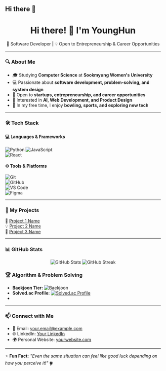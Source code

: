 ## Hi there 👋

<!--
**younghun1124/younghun1124** is a ✨ _special_ ✨ repository because its `README.md` (this file) appears on your GitHub profile.

Here are some ideas to get you started:

- 🔭 I’m currently working on ...
- 🌱 I’m currently learning ...
- 👯 I’m looking to collaborate on ...
- 🤔 I’m looking for help with ...
- 💬 Ask me about ...
- 📫 How to reach me: ...
- 😄 Pronouns: ...
- ⚡ Fun fact: ...
-->
<h1 align="center">Hi there! 👋 I'm YoungHun</h1>

<p align="center">
  🚀 Software Developer | 💡 Open to Entrepreneurship & Career Opportunities  
</p>

---

### 🔍 About Me
- 🎓 Studying **Computer Science** at **Sookmyung Women's University**
- 💻 Passionate about **software development, problem-solving, and system design**
- 🏢 Open to **startups, entrepreneurship, and career opportunities**
- 🎯 Interested in **AI, Web Development, and Product Design**
- 🎳 In my free time, I enjoy **bowling, sports, and exploring new tech**

---

### 🛠 Tech Stack  
#### 💻 Languages & Frameworks  
![Python](https://img.shields.io/badge/Python-3776AB?style=flat-square&logo=python&logoColor=white) 
![JavaScript](https://img.shields.io/badge/JavaScript-F7DF1E?style=flat-square&logo=javascript&logoColor=black)  
![React](https://img.shields.io/badge/React-61DAFB?style=flat-square&logo=react&logoColor=black)  

#### ⚙️ Tools & Platforms  
![Git](https://img.shields.io/badge/Git-F05032?style=flat-square&logo=git&logoColor=white)  
![GitHub](https://img.shields.io/badge/GitHub-181717?style=flat-square&logo=github&logoColor=white)  
![VS Code](https://img.shields.io/badge/VS%20Code-007ACC?style=flat-square&logo=visual-studio-code&logoColor=white)  
![Figma](https://img.shields.io/badge/Figma-F24E1E?style=flat-square&logo=figma&logoColor=white)  

---

### 📌 My Projects  
🚀 [Project 1 Name](https://github.com/yourusername/project1)  
💡 [Project 2 Name](https://github.com/yourusername/project2)  
🔧 [Project 3 Name](https://github.com/yourusername/project3)  

---

### 📊 GitHub Stats  
<p align="center">
  <img src="https://github-readme-stats.vercel.app/api?username=yourusername&show_icons=true&theme=tokyonight" alt="GitHub Stats" />
  <img src="https://github-readme-streak-stats.herokuapp.com/?user=yourusername&theme=tokyonight" alt="GitHub Streak" />
</p>

### 🏆 Algorithm & Problem Solving  
- **Baekjoon Tier:** ![Baekjoon](https://img.shields.io/badge/Gold_IV-FFD700?style=flat-square&logo=baekjoon&logoColor=white)  
- **Solved.ac Profile:** [![Solved.ac Profile](http://mazassumnida.wtf/api/v2/generate_badge?boj=jyh112400)](https://solved.ac/jyh112400/)
- 
---

### 📫 Connect with Me  
- 📧 Email: your.email@example.com  
- 🌐 LinkedIn: [Your LinkedIn](https://linkedin.com/in/yourusername)  
- 🌍 Personal Website: [yourwebsite.com](https://yourwebsite.com)  

---

⭐ **Fun Fact:** _"Even the same situation can feel like good luck depending on how you perceive it!"_ 🍀  



